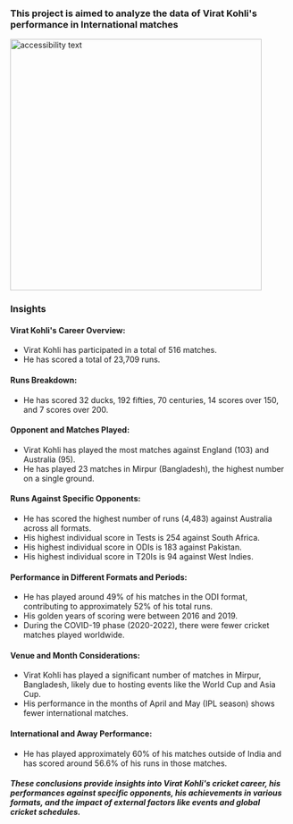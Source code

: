 ### This project is aimed to analyze the data of Virat Kohli's performance in International matches

  <p align="left">
  <img src="https://www.stackumbrella.com/wp-content/uploads/2022/08/Feature-image-2782.jpg" width="450" alt="accessibility text">
</p>

### Insights

####  Virat Kohli's Career Overview:
* Virat Kohli has participated in a total of 516 matches.
* He has scored a total of 23,709 runs.
   
####  Runs Breakdown:
* He has scored 32 ducks, 192 fifties, 70 centuries, 14 scores over 150, and 7 scores over 200.

####  Opponent and Matches Played:
* Virat Kohli has played the most matches against England (103) and Australia (95).
* He has played 23 matches in Mirpur (Bangladesh), the highest number on a single ground.

####  Runs Against Specific Opponents:
* He has scored the highest number of runs (4,483) against Australia across all formats.
* His highest individual score in Tests is 254 against South Africa.
* His highest individual score in ODIs is 183 against Pakistan.
* His highest individual score in T20Is is 94 against West Indies.

####  Performance in Different Formats and Periods:
* He has played around 49% of his matches in the ODI format, contributing to approximately 52% of his total runs.
* His golden years of scoring were between 2016 and 2019.
* During the COVID-19 phase (2020-2022), there were fewer cricket matches played worldwide.

####  Venue and Month Considerations:
* Virat Kohli has played a significant number of matches in Mirpur, Bangladesh, likely due to hosting events like the   World Cup and Asia Cup.
* His performance in the months of April and May (IPL season) shows fewer international matches.

####  International and Away Performance:
* He has played approximately 60% of his matches outside of India and has scored around 56.6% of his runs in those matches.


##### These conclusions provide insights into Virat Kohli's cricket career, his performances against specific opponents, his achievements in various formats, and the impact of external factors like events and global cricket schedules.
